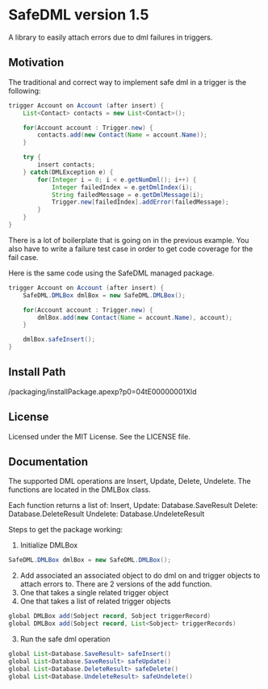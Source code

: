 # SafeDML version 1.5
A library to easily attach errors due to dml failures in triggers.

## Motivation
The traditional and correct way to implement safe dml in a trigger is the following:
```java
trigger Account on Account (after insert) {
    List<Contact> contacts = new List<Contact>();

    for(Account account : Trigger.new) {
        contacts.add(new Contact(Name = account.Name));
    }

    try {
        insert contacts;
    } catch(DMLException e) {
        for(Integer i = 0; i < e.getNumDml(); i++) {
            Integer failedIndex = e.getDmlIndex(i);
            String failedMessage = e.getDmlMessage(i);
            Trigger.new[failedIndex].addError(failedMessage);
        }
    }
}
```

There is a lot of boilerplate that is going on in the previous example.
You also have to write a failure test case in order to get code coverage for the fail case.

Here is the same code using the SafeDML managed package.
```java
trigger Account on Account (after insert) {
    SafeDML.DMLBox dmlBox = new SafeDML.DMLBox();

    for(Account account : Trigger.new) {
        dmlBox.add(new Contact(Name = account.Name), account);
    }

    dmlBox.safeInsert();
}
```

## Install Path
/packaging/installPackage.apexp?p0=04tE00000001Xld

## License
Licensed under the MIT License.
See the LICENSE file.

## Documentation

The supported DML operations are Insert, Update, Delete, Undelete.
The functions are located in the DMLBox class.

Each function returns a list of:
Insert, Update: Database.SaveResult
Delete: Database.DeleteResult
Undelete: Database.UndeleteResult

Steps to get the package working:

1. Initialize DMLBox

  ```java
SafeDML.DMLBox dmlBox = new SafeDML.DMLBox();
```

2. Add associated an associated object to do dml on and trigger objects to attach errors to. There are 2 versions of the add function.
  1. One that takes a single related trigger object
  2. One that takes a list of related trigger objects

  ```java
global DMLBox add(Sobject record, Sobject triggerRecord)
global DMLBox add(Sobject record, List<Sobject> triggerRecords)
```

3. Run the safe dml operation

  ```java
global List<Database.SaveResult> safeInsert()
global List<Database.SaveResult> safeUpdate()
global List<Database.DeleteResult> safeDelete()
global List<Database.UndeleteResult> safeUndelete()
```
